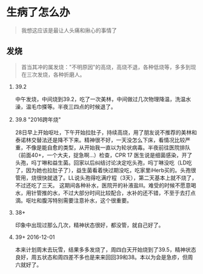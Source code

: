 生病了怎么办
===

>我想这应该是最让人头痛和揪心的事情了

发烧
---

>首当其冲的属发烧："不明原因"的高烧，高烧不退，各种低烧等，多多到现在三次发烧，各种折磨人。

1. 39.2

    中午发烧，中间烧到39.2，吃了一次美林，中间做过几次物理降温，洗温水澡，温毛巾搽等。半夜三四点的时候退了。

2. 39.8 "2016跨年烧"

    28日早上开始呕吐，下午开始拉肚子，持续高烧，用了朋友说不推荐的美林和泰诺林交替法还是降不下来。精神很不好，一天没怎么下床，看情况比较严重，不像是能自愈的类型，从开始我一直以为轮状病毒。半夜前往医院排队（前面40+，一个大夫，捉急啊...）检查，CPR 17 医生说是细菌感染，开了头孢，吗丁啉和益生菌。回家以后纠结讨论决定吃头孢，吗丁啉没吃（LD吃了，因为她也拉肚子了），益生菌看着快过期没吃，吃家里iHerb买的。头孢很管用，烧很快就退了。LL说头孢得吃满疗程（3天），第二天基本上就不烧了，不过还吃了三天。
    这期间各种补水，医院开的补液盐III。难受的时候不愿意喝水，用针管推的水，不过大部分时间比较配合，水补的还不错，不至于去打点滴。呕吐和腹泻特别需要注意补水，这个很重要。

3. 38+

    印象中出现过那么几次，精神状态很好，都没管，就自己好了。

4. 39+ 2016-12-01

    本来计划周末去玩雪，结果多多发烧了，周四白天开始烧到了39.5，精神状态良好，周五状态和周四差不多也是来来回回39和38。本以为会是急疹，但周六就好了。

    
